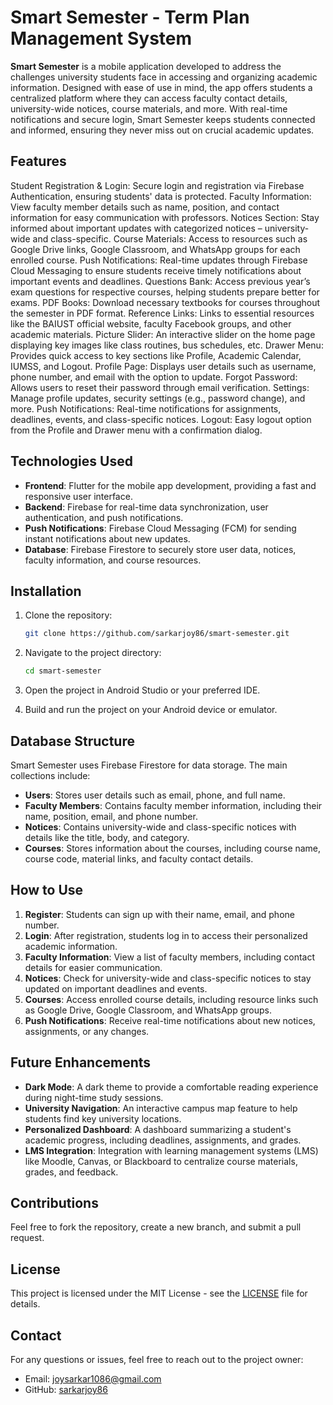 
# Smart Semester - Term Plan Management System

**Smart Semester** is a mobile application developed to address the challenges university students face in accessing and organizing academic information. Designed with ease of use in mind, the app offers students a centralized platform where they can access faculty contact details, university-wide notices, course materials, and more. With real-time notifications and secure login, Smart Semester keeps students connected and informed, ensuring they never miss out on crucial academic updates.

## Features

Student Registration & Login: Secure login and registration via Firebase Authentication, ensuring students' data is protected.
Faculty Information: View faculty member details such as name, position, and contact information for easy communication with professors.
Notices Section: Stay informed about important updates with categorized notices – university-wide and class-specific.
Course Materials: Access to resources such as Google Drive links, Google Classroom, and WhatsApp groups for each enrolled course.
Push Notifications: Real-time updates through Firebase Cloud Messaging to ensure students receive timely notifications about important events and deadlines.
Questions Bank: Access previous year’s exam questions for respective courses, helping students prepare better for exams.
PDF Books: Download necessary textbooks for courses throughout the semester in PDF format.
Reference Links: Links to essential resources like the BAIUST official website, faculty Facebook groups, and other academic materials.
Picture Slider: An interactive slider on the home page displaying key images like class routines, bus schedules, etc.
Drawer Menu: Provides quick access to key sections like Profile, Academic Calendar, IUMSS, and Logout.
Profile Page: Displays user details such as username, phone number, and email with the option to update.
Forgot Password: Allows users to reset their password through email verification.
Settings: Manage profile updates, security settings (e.g., password change), and more.
Push Notifications: Real-time notifications for assignments, deadlines, events, and class-specific notices.
Logout: Easy logout option from the Profile and Drawer menu with a confirmation dialog.

## Technologies Used

- **Frontend**: Flutter for the mobile app development, providing a fast and responsive user interface.
- **Backend**: Firebase for real-time data synchronization, user authentication, and push notifications.
- **Push Notifications**: Firebase Cloud Messaging (FCM) for sending instant notifications about new updates.
- **Database**: Firebase Firestore to securely store user data, notices, faculty information, and course resources.

## Installation

1. Clone the repository:
   ```bash
   git clone https://github.com/sarkarjoy86/smart-semester.git
   ```

2. Navigate to the project directory:
   ```bash
   cd smart-semester
   ```

3. Open the project in Android Studio or your preferred IDE.

4. Build and run the project on your Android device or emulator.

## Database Structure

Smart Semester uses Firebase Firestore for data storage. The main collections include:

- **Users**: Stores user details such as email, phone, and full name.
- **Faculty Members**: Contains faculty member information, including their name, position, email, and phone number.
- **Notices**: Contains university-wide and class-specific notices with details like the title, body, and category.
- **Courses**: Stores information about the courses, including course name, course code, material links, and faculty contact details.

## How to Use

1. **Register**: Students can sign up with their name, email, and phone number.
2. **Login**: After registration, students log in to access their personalized academic information.
3. **Faculty Information**: View a list of faculty members, including contact details for easier communication.
4. **Notices**: Check for university-wide and class-specific notices to stay updated on important deadlines and events.
5. **Courses**: Access enrolled course details, including resource links such as Google Drive, Google Classroom, and WhatsApp groups.
6. **Push Notifications**: Receive real-time notifications about new notices, assignments, or any changes.

## Future Enhancements

- **Dark Mode**: A dark theme to provide a comfortable reading experience during night-time study sessions.
- **University Navigation**: An interactive campus map feature to help students find key university locations.
- **Personalized Dashboard**: A dashboard summarizing a student's academic progress, including deadlines, assignments, and grades.
- **LMS Integration**: Integration with learning management systems (LMS) like Moodle, Canvas, or Blackboard to centralize course materials, grades, and feedback.

## Contributions

Feel free to fork the repository, create a new branch, and submit a pull request.

## License

This project is licensed under the MIT License - see the [LICENSE](LICENSE) file for details.

## Contact

For any questions or issues, feel free to reach out to the project owner:
- Email: [joysarkar1086@gmail.com](mailto:joysarkar1086@gmail.com)
- GitHub: [sarkarjoy86](https://github.com/sarkarjoy86)
